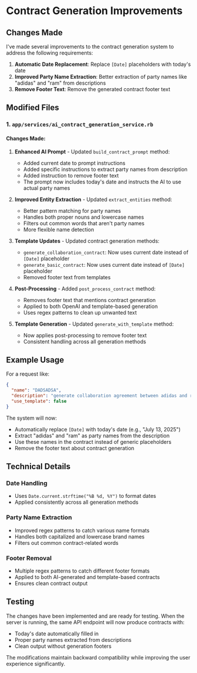 # Contract Generation Improvements

## Changes Made

I've made several improvements to the contract generation system to address the following requirements:

1. **Automatic Date Replacement**: Replace `[Date]` placeholders with today's date
2. **Improved Party Name Extraction**: Better extraction of party names like "adidas" and "ram" from descriptions
3. **Remove Footer Text**: Remove the generated contract footer text

## Modified Files

### 1. `app/services/ai_contract_generation_service.rb`

#### Changes Made:

1. **Enhanced AI Prompt** - Updated `build_contract_prompt` method:
   - Added current date to prompt instructions
   - Added specific instructions to extract party names from description
   - Added instruction to remove footer text
   - The prompt now includes today's date and instructs the AI to use actual party names

2. **Improved Entity Extraction** - Updated `extract_entities` method:
   - Better pattern matching for party names
   - Handles both proper nouns and lowercase names
   - Filters out common words that aren't party names
   - More flexible name detection

3. **Template Updates** - Updated contract generation methods:
   - `generate_collaboration_contract`: Now uses current date instead of `[Date]` placeholder
   - `generate_basic_contract`: Now uses current date instead of `[Date]` placeholder
   - Removed footer text from templates

4. **Post-Processing** - Added `post_process_contract` method:
   - Removes footer text that mentions contract generation
   - Applied to both OpenAI and template-based generation
   - Uses regex patterns to clean up unwanted text

5. **Template Generation** - Updated `generate_with_template` method:
   - Now applies post-processing to remove footer text
   - Consistent handling across all generation methods

## Example Usage

For a request like:
```json
{
  "name": "DADSADSA",
  "description": "generate collaboration agreement between adidas and ram for 1000dollar for 1 week for 7 videos content post",
  "use_template": false
}
```

The system will now:
- Automatically replace `[Date]` with today's date (e.g., "July 13, 2025")
- Extract "adidas" and "ram" as party names from the description
- Use these names in the contract instead of generic placeholders
- Remove the footer text about contract generation

## Technical Details

### Date Handling
- Uses `Date.current.strftime("%B %d, %Y")` to format dates
- Applied consistently across all generation methods

### Party Name Extraction
- Improved regex patterns to catch various name formats
- Handles both capitalized and lowercase brand names
- Filters out common contract-related words

### Footer Removal
- Multiple regex patterns to catch different footer formats
- Applied to both AI-generated and template-based contracts
- Ensures clean contract output

## Testing

The changes have been implemented and are ready for testing. When the server is running, the same API endpoint will now produce contracts with:
- Today's date automatically filled in
- Proper party names extracted from descriptions
- Clean output without generation footers

The modifications maintain backward compatibility while improving the user experience significantly.